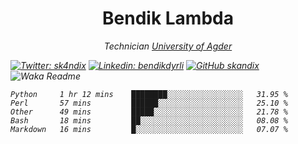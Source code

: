 <h1 align="center"> Bendik Lambda </h1>
<p align="center"><em>Technician <a href="http://www.uia.no">University of Agder</a></p>



[![Twitter: sk4ndix](https://img.shields.io/twitter/follow/sk4ndix?style=social)](https://twitter.com/sk4ndix)
[![Linkedin: bendikdyrli](https://img.shields.io/badge/-bendikdyrli-blue?style=flat-square&logo=Linkedin&logoColor=white&link=https://www.linkedin.com/in/bendikdyrli/)](https://www.linkedin.com/in/bendikdyrli/)
[![GitHub skandix](https://img.shields.io/github/followers/skandix?label=follow&style=social)](https://github.com/skandix)
![Waka Readme](https://github.com/skandix/skandix/workflows/Waka%20Readme/badge.svg)


<!--START_SECTION:waka-->
```text
Python     1 hr 12 mins    ████████░░░░░░░░░░░░░░░░░   31.95 % 
Perl       57 mins         ██████░░░░░░░░░░░░░░░░░░░   25.10 % 
Other      49 mins         █████░░░░░░░░░░░░░░░░░░░░   21.78 % 
Bash       18 mins         ██░░░░░░░░░░░░░░░░░░░░░░░   08.08 % 
Markdown   16 mins         █░░░░░░░░░░░░░░░░░░░░░░░░   07.07 %
```
<!--END_SECTION:waka-->

